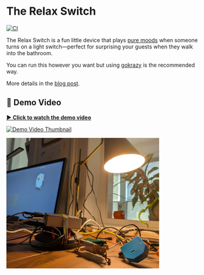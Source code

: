 # The Relax Switch

[![CI](https://github.com/drio/relaxswitch/actions/workflows/ci.yml/badge.svg)](https://github.com/drio/relaxswitch/actions/workflows/ci.yml)

The Relax Switch is a fun little device that plays [pure
moods](https://en.wikipedia.org/wiki/Pure_Moods) when someone turns on a light
switch—perfect for surprising your guests when they walk into the bathroom. 

You can run this however you want but using
[gokrazy](https://gokrazy.org/quickstart/) is the recommended way.

More details in the [blog post](https://drio.sh/posts/relaxswitch-gokrazy).

## 🎥 Demo Video

**[▶️ Click to watch the demo video](https://vimeo.com/953720166)**

[![Demo Video Thumbnail](https://i.vimeocdn.com/video/1864207650-9f215664dd077ad10c6a4655ce4f74381148f8eb4be7a45b424c590b39e03cbc-d?mw=400&q=70)](https://vimeo.com/953720166)

<img src="relaxswitch.webp" alt="Relax Switch" width="400">
